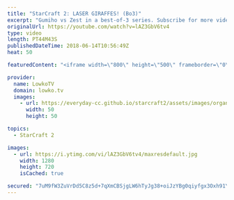 ```yaml
---
title: "StarCraft 2: LASER GIRAFFES! (Bo3)"
excerpt: "Gumiho vs Zest in a best-of-3 series. Subscribe for more videos: http://lowko.tv/youtube Dark vs Rogue: https://goo.gl/PRf8Gq  Gumiho and Zest are both easily in the top 10 of the current best players in StarCraft 2. In this match they face off against each other.  Support me on Patreon: http://www.patreon.com/lowkotv"
originalUrl: https://youtube.com/watch?v=lAZ3GbV6tv4
type: video
length: PT44M43S
publishedDateTime: 2018-06-14T10:56:49Z
heat: 50

featuredContent: "<iframe width=\"800\" height=\"500\" frameborder=\"0\" src=\"https://www.youtube.com/embed/lAZ3GbV6tv4\" allow=\"accelerometer; autoplay; encrypted-media; gyroscope; picture-in-picture\" allowfullscreen></iframe>"

provider:
  name: LowkoTV
  domain: lowko.tv
  images:
    - url: https://everyday-cc.github.io/starcraft2/assets/images/organizations/lowko.tv-50x50.jpg
      width: 50
      height: 50

topics:
  - StarCraft 2

images:
  - url: https://i.ytimg.com/vi/lAZ3GbV6tv4/maxresdefault.jpg
    width: 1280
    height: 720
    isCached: true

secured: "7uM9fW3ZuVrDd5C8z5d+7qXmCBSjgLW6hTyJg38+oiJzYBg0qiyfgx3Oxh91Y3DXo078H2yIEstsXYQjmwarYWYvtzxKwF62mvGDD3nDtAw5bPYVbFfQk2yxLvtTkZ52T0DSSV6vWjjGFcd2eTDGYXQEwwFqM8slX0DA9Ah6v2s4Swj6qm2gv9TLZ8LjZuvMBY0kvpihbFENZXGVaW3Suo7gv0yr57SZ9PMSZMuP53VsR+eDYl7MyugOi7o1udAfmi/WKOa3BxKONauDbq61+T9CFWFkSlMt8KuOnHzG/sGzdZwiMJX2X7Zp39EF0pY86Siwta+Wf/DIxMNZTY7sOsPo491FJi+qmap/UppWh9Nb6I85gHeEQwIdxZquJJb/QuK8xXW0DRJwwsNouJAjgdDlNZxTeqNrVyK9H8GC5njfDUhjohTnamATH59+7eIB;dzv21YJlixkmc/VNBPfKOg=="
---
```


